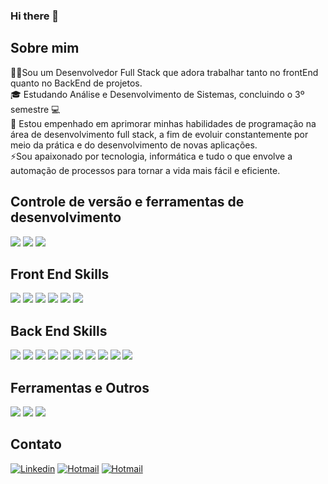 <!--
**Filipe-Nunes-Silva/Filipe-Nunes-Silva** is a ✨ _special_ ✨ repository because its `README.md` (this file) appears on your GitHub profile.

Here are some ideas to get you started:

- 🔭 I’m currently working on ...
- 🌱 I’m currently learning ...
- 👯 I’m looking to collaborate on ...
- 🤔 I’m looking for help with ...
- 💬 Ask me about ...
- 📫 How to reach me: ...
- 😄 Pronouns: ...
-  Fun fact: ...
-->
### Hi there 👋
## Sobre mim 

👩‍🎓Sou um Desenvolvedor Full Stack que adora trabalhar tanto no frontEnd quanto no BackEnd de projetos.  
🎓 Estudando Análise e Desenvolvimento de Sistemas, concluindo o 3º semestre 💻  
🎯 Estou empenhado em aprimorar minhas habilidades de programação na área de desenvolvimento full stack, a fim de evoluir constantemente por meio da prática e do desenvolvimento de novas aplicações.  
⚡Sou apaixonado por tecnologia, informática e tudo o que envolve a automação de processos para tornar a vida mais fácil e eficiente.  
## Controle de versão e ferramentas de desenvolvimento  

![](https://camo.githubusercontent.com/247482f492e6ae85ac3ff395730acfdf85d3b98198096e772da9fb315de1f484/68747470733a2f2f696d672e736869656c64732e696f2f62616467652f4769742d4630353033323f7374796c653d666c6174266c6f676f3d676974266c6f676f436f6c6f723d7768697465)
![](https://camo.githubusercontent.com/dc72fe73865526f2b304a96f878f8aa8ee311bf06f498175db3179e35d1e2c71/68747470733a2f2f696d672e736869656c64732e696f2f62616467652f4769744875622d3130303030303f7374796c653d666c6174266c6f676f3d676974687562266c6f676f436f6c6f723d7768697465)
![](https://camo.githubusercontent.com/bb81dd67428abb250f8b578e8e2580726a4f5c5335450dcff1296add2bcb52c3/68747470733a2f2f696d672e736869656c64732e696f2f62616467652f56697375616c5f53747564696f5f436f64652d3030373844343f7374796c653d666c6174266c6f676f3d76697375616c25323073747564696f253230636f6465266c6f676f436f6c6f723d7768697465)  
## Front End Skills  

![](https://camo.githubusercontent.com/1552d2596cea2d6a701b5df74c7fecfd7e3af38daf3de396c40dee419139a266/68747470733a2f2f696d672e736869656c64732e696f2f62616467652f48544d4c352d4533344632363f7374796c653d666c6174266c6f676f3d68746d6c35266c6f676f436f6c6f723d7768697465)
![](https://camo.githubusercontent.com/aa89e8c48bfb66401e4886a979b805fd74e45f50540efe10a90c76c3d96e2488/68747470733a2f2f696d672e736869656c64732e696f2f62616467652f435353332d3135373242363f7374796c653d666c6174266c6f676f3d63737333266c6f676f436f6c6f723d7768697465)
![](https://camo.githubusercontent.com/0734b6e3e51fd74ee64632164fe978eeaa0fdc4c3bc8d05b7d47e03c4d8a3203/68747470733a2f2f696d672e736869656c64732e696f2f62616467652f4a6176615363726970742d4637444631453f7374796c653d666c6174266c6f676f3d6a617661736372697074266c6f676f436f6c6f723d626c61636b)
![](https://camo.githubusercontent.com/a7b6a069b450cce21b831c61287ef944c6b21d0b800b0f4607b48dbd75850974/68747470733a2f2f696d672e736869656c64732e696f2f62616467652f547970655363726970742d3030374143433f7374796c653d666c6174266c6f676f3d74797065736372697074266c6f676f436f6c6f723d7768697465)
![](https://camo.githubusercontent.com/56aab3358b65b833e1b28884d7b02701cc3fc26bef444143784a956e8bdf862a/68747470733a2f2f696d672e736869656c64732e696f2f62616467652f52656163742d3238326333343f7374796c653d666c6174266c6f676f3d7265616374266c6f676f436f6c6f723d363144414642) 
![](https://img.shields.io/badge/MaterialUI-darkblue)  

## Back End Skills 

![](https://camo.githubusercontent.com/a7b6a069b450cce21b831c61287ef944c6b21d0b800b0f4607b48dbd75850974/68747470733a2f2f696d672e736869656c64732e696f2f62616467652f547970655363726970742d3030374143433f7374796c653d666c6174266c6f676f3d74797065736372697074266c6f676f436f6c6f723d7768697465)
![](https://camo.githubusercontent.com/e94d5356dbffad915213783a815cfefb9fdf394b5e2f442732893fe0a6dccf26/68747470733a2f2f696d672e736869656c64732e696f2f62616467652f4e6f64652e6a732d3433383533443f7374796c653d666c6174266c6f676f3d6e6f64652e6a73266c6f676f436f6c6f723d7768697465)
![](https://camo.githubusercontent.com/b48142d3b9edd7c6fa756361fd524c1a445bd249ed0eda13da2e3b7c3d39e92e/68747470733a2f2f696d672e736869656c64732e696f2f62616467652f457870726573732e6a732d2532333430346435392e7376673f7374796c653d666c6174266c6f676f3d65787072657373266c6f676f436f6c6f723d253233363144414642)
![](https://camo.githubusercontent.com/9b45f627e6522dd8892d4ac73f192964be07831b04ffa56e8a184c475f74bf85/68747470733a2f2f696d672e736869656c64732e696f2f62616467652f4d6f6e676f44422d626c61636b3f7374796c653d666c6174266c6f676f3d6d6f6e676f6462266c6f676f436f6c6f723d346462333364)
![](https://camo.githubusercontent.com/23e206c3cb487a480bafd2cccc35a4a52270fc0dad6d3126ab1758683426d173/68747470733a2f2f696d672e736869656c64732e696f2f62616467652f506f737467726553514c2d3331363139323f7374796c653d666c6174266c6f676f3d706f737467726573716c266c6f676f436f6c6f723d7768697465)
![](https://camo.githubusercontent.com/d1e984541af4b4549ec06c2699953df8bfbfc971c0baa996e46547e7c33786e5/68747470733a2f2f696d672e736869656c64732e696f2f62616467652f4d6172696144422d3030333534353f7374796c653d666c6174266c6f676f3d6d617269616462266c6f676f436f6c6f723d7768697465)
![](https://img.shields.io/badge/ORM-Sequelizer-blue)
![](https://img.shields.io/badge/Mysql-darkblue)
![](https://img.shields.io/badge/ORM-Prisma.io-pink)
![](https://img.shields.io/badge/ODM-Mongoose-green)

## Ferramentas e Outros

![](https://camo.githubusercontent.com/b152bfaf72055cdec5b9bfe86e89b49bb10ef49ec096e3b8d370698d42f5b9e7/68747470733a2f2f696d672e736869656c64732e696f2f62616467652f506f73746d616e2d4646364333373f7374796c653d666c6174266c6f676f3d706f73746d616e266c6f676f436f6c6f723d7768697465)
![](https://camo.githubusercontent.com/6cf56c7da342d4c96179f2eb8dd54669537a158356ebff2e7ebd2fe91aa53146/68747470733a2f2f696d672e736869656c64732e696f2f62616467652f496e736f6d6e69612d626c61636b3f7374796c653d666c6174266c6f676f3d696e736f6d6e6961266c6f676f436f6c6f723d353834394245)
![](https://img.shields.io/badge/API-RESTful-green)   

## Contato

[![Linkedin](https://camo.githubusercontent.com/fe90888cd46c1bc093082b292d633cbf0c7c43856f12d9470991005efeb26bc4/68747470733a2f2f696d672e736869656c64732e696f2f62616467652f4c696e6b6564496e2d3030373742353f7374796c653d666c6174266c6f676f3d6c696e6b6564696e266c6f676f436f6c6f723d7768697465)](https://www.linkedin.com/in/filipenunessilva/)
[![Hotmail](https://camo.githubusercontent.com/79292d3736cce0c7d743a9edc0bafd75da633cdc8b58797329fc9c3f56f9887b/68747470733a2f2f696d672e736869656c64732e696f2f62616467652f476d61696c2d4431343833363f7374796c653d666c6174266c6f676f3d676d61696c266c6f676f436f6c6f723d7768697465)](mailto:fn9980@gmail.com)
[![Hotmail](https://img.shields.io/badge/Hotmail-yellow)](mailto:felip_nunes@hotmail.com)
